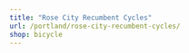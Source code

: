 ```yaml
---
title: "Rose City Recumbent Cycles"
url: /portland/rose-city-recumbent-cycles/
shop: bicycle
---
```

